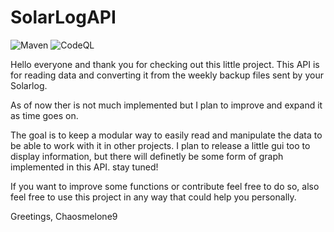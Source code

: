 # SolarLogAPI
![Maven](https://github.com/ChaosMelone9/SolarLogAPI/workflows/Java%20CI%20with%20Maven/badge.svg)
![CodeQL](https://github.com/ChaosMelone9/SolarLogAPI/workflows/CodeQL/badge.svg)

Hello everyone and thank you for checking out this little project. This API is for reading data and converting it from the weekly backup files sent by your Solarlog.

As of now ther is not much implemented but I plan to improve and expand it as time goes on. 

The goal is to keep a modular way to easily read and manipulate the data to be able to work with it in other projects. I plan to release a little gui too to display information, but there will definetly be some form of graph implemented in this API. stay tuned!

If you want to improve some functions or contribute feel free to do so, also feel free to use this project in any way that could help you personally.




Greetings, Chaosmelone9

